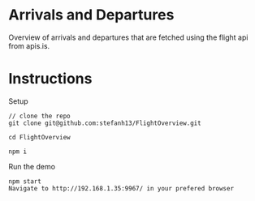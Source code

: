 # Arrivals and Departures
Overview of arrivals and departures that are fetched using the flight api from apis.is. 

# Instructions

Setup

```
// clone the repo
git clone git@github.com:stefanh13/FlightOverview.git

cd FlightOverview

npm i
```

Run the demo

```
npm start
Navigate to http://192.168.1.35:9967/ in your prefered browser
```
